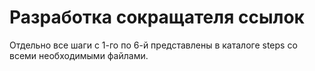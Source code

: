 # Разработка сокращателя ссылок  

Отдельно все шаги с 1-го по 6-й представлены в каталоге steps со всеми необходимыми файлами.